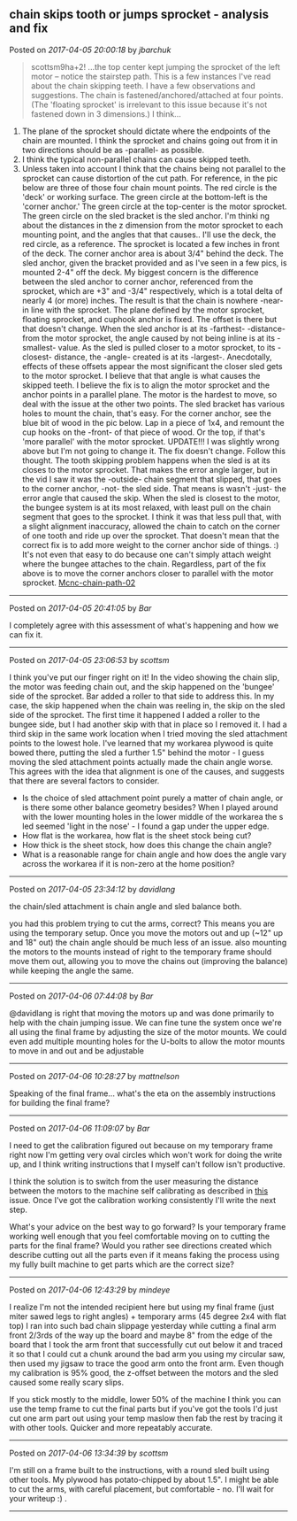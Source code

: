 ## chain skips tooth or jumps sprocket - analysis and fix
Posted on *2017-04-05 20:00:18* by *jbarchuk*

> scottsm9ha+2!
> ...the top center kept jumping the sprocket of the left motor – notice the stairstep path.
This is a few instances I've read about the chain skipping teeth. I have a few observations and suggestions.
The chain is fastened/anchored/attached at four points. (The 'floating sprocket' is irrelevant to this issue because it's not fastened down in 3 dimensions.)
I think...
1) The plane of the sprocket should dictate where the endpoints of the chain are mounted. I think the sprocket and chains going out from it in two directions should be as -parallel- as possible.
2) I think the typical non-parallel chains can cause skipped teeth.
3) Unless taken into account I think that the chains being not parallel to the sprocket can cause distortion of the cut path.
For reference, in the pic below are three of those four chain mount points. 
The red circle is the 'deck' or working surface.
The green circle at the bottom-left is the 'corner anchor.'
The green circle at the top-center is the motor sprocket.
The green circle on the sled bracket is the sled anchor.
I'm thinki ng about the distances in the z dimension from the motor sprocket to each mounting point, and the angles that that causes..
I'll use the deck, the red circle, as a reference.
The sprocket is located a few inches in front of the deck.
The corner anchor area is about 3/4" behind the deck.
The sled anchor, given the bracket provided and as I've seen in a few pics, is mounted 2-4" off the deck.
My biggest concern is the difference between the sled anchor to corner anchor, referenced from the sprocket, which are +3" and -3/4" respectively, which is a total delta of nearly 4 (or more) inches.
The result is that the chain is nowhere -near- in line with the sprocket.
The plane defined by the motor sprocket, floating sprocket, and cuphook anchor is fixed. The offset is there but that doesn't change.
When the sled anchor is at its -farthest- -distance- from the motor sprocket, the angle caused by not being inline is at its -smallest- value.
As the sled is pulled closer to a motor sprocket, to its -closest- distance, the -angle- created is at its -largest-.
Anecdotally, effects of these offsets appear the most significant the closer sled gets to the motor sprocket.
I believe that that angle is what causes the skipped teeth.
I believe the fix is to align the motor sprocket and the anchor points in a parallel plane.
The motor is the hardest to move, so deal with the issue at the other two points.
The sled bracket has various holes to mount the chain, that's easy.
For the corner anchor, see the blue bit of wood in the pic below. Lap in a piece of 1x4, and remount the cup hooks on the -front- of that piece of wood. Or the top, if that's 'more parallel' with the motor sprocket.
UPDATE!!! I was slightly wrong above but I'm not going to change it. The fix doesn't change. Follow this thought.
The tooth skipping problem happens when the sled is at its closes to the motor sprocket. That makes the error angle larger, but in the vid I saw it was the -outside- chain segment that slipped, that goes to the corner anchor, -not- the sled side. That means is wasn't -just- the error angle that caused the skip.
When the sled is closest to the motor, the bungee system is at its most relaxed, with least pull on the chain segment that goes to the sprocket. I think it was that less pull that, with a slight alignment inaccuracy, allowed the chain to catch on the corner of one tooth and ride up over the sprocket.
That doesn't mean that the correct fix is to add more weight to the corner anchor side of things. :) It's not even that easy to do because one can't simply attach weight where the bungee attaches to the chain. Regardless, part of the fix above is to move the corner anchors closer to parallel with the motor sprocket. [Mcnc-chain-path-02](//muut.com/u/maslowcnc/s1/:maslowcnc:oYP8:mcncchainpath02.png.jpg)

---

Posted on *2017-04-05 20:41:05* by *Bar*

I completely agree with this assessment of what's happening and how we can fix it.

---

Posted on *2017-04-05 23:06:53* by *scottsm*

I think you've put our finger right on it!
 In the video showing the chain slip, the motor was feeding chain out, and the skip happened on the 'bungee' side of the sprocket. Bar added a roller to that side to address this. In my case, the skip happened when the chain was reeling in, the skip on the sled side of the sprocket. The first time it happened I added a roller to the bungee side, but I had another skip with that in place so I removed it. I had a third skip in the same work location when I tried moving the sled attachment points to the lowest hole. I've learned that my workarea plywood is quite bowed there, putting the sled a further 1.5" behind the motor - I guess moving the sled attachment points actually made the chain angle worse. This agrees with the idea that alignment is one of the causes, and suggests that there are several factors to consider.
 - Is the choice of sled attachment point purely a matter of chain angle, or is there some other balance geometry besides? When I played around with the lower mounting holes in the lower middle of the workarea the s led seemed 'light in the nose' - I found a gap under the upper edge.
 - How flat is the workarea, how flat is the sheet stock being cut?
 - How thick is the sheet stock, how does this change the chain angle?
 - What is a reasonable range for chain angle and how does the angle vary across the workarea if it is non-zero at the home position?

---

Posted on *2017-04-05 23:34:12* by *davidlang*

the chain/sled attachment is chain angle and sled balance both.

you had this problem trying to cut the arms, correct? This means you are using the temporary setup. Once you move the motors out and up (~12" up and 18" out) the chain angle should be much less of an issue. also mounting the motors to the mounts instead of right to the temporary frame should move them out, allowing you to move the chains out (improving the balance) while keeping the angle the same.

---

Posted on *2017-04-06 07:44:08* by *Bar*

@davidlang is right that moving the motors up and was done primarily to help with the chain jumping issue. We can fine tune the system once we're all using the final frame by adjusting the size of the motor mounts. We could even add multiple mounting holes for the U-bolts to allow the motor mounts to move in and out and be adjustable

---

Posted on *2017-04-06 10:28:27* by *mattnelson*

Speaking of the final frame... what's the eta on the assembly instructions for building the final frame?

---

Posted on *2017-04-06 11:09:07* by *Bar*

I need to get the calibration figured out because on my temporary frame right now I'm getting very oval circles which won't work for doing the write up, and I think writing instructions that I myself can't follow isn't productive.

 I think the solution is to switch from the user measuring the distance between the motors to the machine self calibrating as described in [this](https://github.com/MaslowCNC/GroundControl/issues/127) issue.  Once I've got the calibration working consistently I'll write the next step.

What's your advice on the best way to go forward? Is your temporary frame working well enough that you feel comfortable moving on to cutting the parts for the final frame? Would you rather see directions created which describe cutting out all the parts even if it means faking the process using my fully built machine to get parts which are the correct size?

---

Posted on *2017-04-06 12:43:29* by *mindeye*

I realize I'm not the intended recipient here but using my final frame (just miter sawed legs to right angles) + temporary arms (45 degree 2x4 with flat top) I ran into such bad chain slippage yesterday while cutting a final arm front 2/3rds of the way up the board and maybe 8" from the edge of the board that I took the arm front that successfully cut out below it and traced it so that I could cut a chunk around the bad arm you using my circular saw, then used my jigsaw to trace the good arm onto the front arm. Even though my calibration is 95% good, the z-offset between the motors and the sled caused some really scary slips.

If you stick mostly to the middle, lower 50% of the machine I think you can use the temp frame to cut the final parts but if you've got the tools I'd just cut one arm part out using your temp maslow then fab the rest by tracing it with other tools. Quicker and more repeatably accurate.

---

Posted on *2017-04-06 13:34:39* by *scottsm*

I'm still on a frame built to the instructions, with a round sled built using other tools. My plywood has potato-chipped by about 1.5". I might be able to cut the arms, with careful placement, but comfortable - no. I'll wait for your writeup :) .

---

